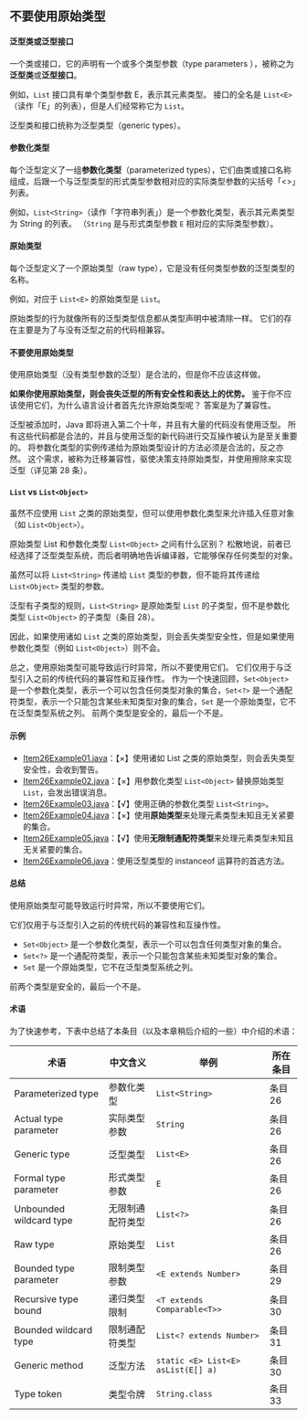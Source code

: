 ## 不要使用原始类型

#### 泛型类或泛型接口

一个类或接口，它的声明有一个或多个类型参数（type parameters ），被称之为**泛型类**或**泛型接口**。 

例如，`List` 接口具有单个类型参数 E，表示其元素类型。 接口的全名是 `List<E>`（读作「E」的列表），但是人们经常称它为 `List`。 

泛型类和接口统称为泛型类型（generic types）。

#### 参数化类型

每个泛型定义了一组**参数化类型**（parameterized types），它们由类或接口名称组成，后跟一个与泛型类型的形式类型参数相对应的实际类型参数的尖括号「<>」列表。 

例如，`List<String>`（读作「字符串列表」）是一个参数化类型，表示其元素类型为 String 的列表。 （`String` 是与形式类型参数 `E` 相对应的实际类型参数）。

#### 原始类型

每个泛型定义了一个原始类型（raw type），它是没有任何类型参数的泛型类型的名称。 

例如，对应于 `List<E>` 的原始类型是 `List`。 

原始类型的行为就像所有的泛型类型信息都从类型声明中被清除一样。 它们的存在主要是为了与没有泛型之前的代码相兼容。

#### 不要使用原始类型

使用原始类型（没有类型参数的泛型）是合法的，但是你不应该这样做。 

**如果你使用原始类型，则会丧失泛型的所有安全性和表达上的优势。** 鉴于你不应该使用它们，为什么语言设计者首先允许原始类型呢？ 答案是为了兼容性。 

泛型被添加时，Java 即将进入第二个十年，并且有大量的代码没有使用泛型。 所有这些代码都是合法的，并且与使用泛型的新代码进行交互操作被认为是至关重要的。 将参数化类型的实例传递给为原始类型设计的方法必须是合法的，反之亦然。 这个需求，被称为迁移兼容性，驱使决策支持原始类型，并使用擦除来实现泛型（详见第 28 条）。

#### `List` vs `List<Object>`

虽然不应使用 `List` 之类的原始类型，但可以使用参数化类型来允许插入任意对象（如 `List<Object>`）。 

原始类型 List 和参数化类型 `List<Object>` 之间有什么区别？ 松散地说，前者已经选择了泛型类型系统，而后者明确地告诉编译器，它能够保存任何类型的对象。 

虽然可以将 `List<String>` 传递给 `List` 类型的参数，但不能将其传递给 `List<Object>` 类型的参数。 

泛型有子类型的规则，`List<String>` 是原始类型 `List` 的子类型，但不是参数化类型 `List<Object>` 的子类型（条目 28）。 

因此，如果使用诸如 `List` 之类的原始类型，则会丢失类型安全性，但是如果使用参数化类型（例如 `List<Object>`）则不会。

总之，使用原始类型可能导致运行时异常，所以不要使用它们。 它们仅用于与泛型引入之前的传统代码的兼容性和互操作性。 作为一个快速回顾，`Set<Object>` 是一个参数化类型，表示一个可以包含任何类型对象的集合，`Set<?>` 是一个通配符类型，表示一个只能包含某些未知类型对象的集合，`Set` 是一个原始类型，它不在泛型类型系统之列。 前两个类型是安全的，最后一个不是。

#### 示例

-	[Item26Example01.java](Generics/src/main/java/com/jueee/item26/Item26Example01.java)：【×】使用诸如 List 之类的原始类型，则会丢失类型安全性，会收到警告。
-	[Item26Example02.java](Generics/src/main/java/com/jueee/item26/Item26Example02.java)：【×】用参数化类型 `List<Object>` 替换原始类型 `List`，会发出错误消息。
-	[Item26Example03.java](Generics/src/main/java/com/jueee/item26/Item26Example03.java)：【√】使用正确的参数化类型 `List<String>`。
-	[Item26Example04.java](Generics/src/main/java/com/jueee/item26/Item26Example04.java)：【×】使用**原始类型**来处理元素类型未知且无关紧要的集合。 
-	[Item26Example05.java](Generics/src/main/java/com/jueee/item26/Item26Example05.java)：【√】使用**无限制通配符类型**来处理元素类型未知且无关紧要的集合。
-	[Item26Example06.java](Generics/src/main/java/com/jueee/item26/Item26Example06.java)：使用泛型类型的 instanceof 运算符的首选方法。

#### 总结

使用原始类型可能导致运行时异常，所以不要使用它们。 

它们仅用于与泛型引入之前的传统代码的兼容性和互操作性。 

- `Set<Object>` 是一个参数化类型，表示一个可以包含任何类型对象的集合。
- `Set<?>` 是一个通配符类型，表示一个只能包含某些未知类型对象的集合。
- `Set` 是一个原始类型，它不在泛型类型系统之列。 

前两个类型是安全的，最后一个不是。

#### 术语

为了快速参考，下表中总结了本条目（以及本章稍后介绍的一些）中介绍的术语：

| 术语                    | 中文含义         | 举例                               | 所在条目 |
| ----------------------- | ---------------- | ---------------------------------- | -------- |
| Parameterized type      | 参数化类型       | `List<String>`                     | 条目 26  |
| Actual type parameter   | 实际类型参数     | `String`                           | 条目 26  |
| Generic type            | 泛型类型         | `List<E>`                          | 条目 26  |
| Formal type parameter   | 形式类型参数     | `E`                                | 条目 26  |
| Unbounded wildcard type | 无限制通配符类型 | `List<?>`                          | 条目 26  |
| Raw type                | 原始类型         | `List`                             | 条目 26  |
| Bounded type parameter  | 限制类型参数     | `<E extends Number>`               | 条目 29  |
| Recursive type bound    | 递归类型限制     | `<T extends Comparable<T>>`        | 条目 30  |
| Bounded wildcard type   | 限制通配符类型   | `List<? extends Number>`           | 条目 31  |
| Generic method          | 泛型方法         | `static <E> List<E> asList(E[] a)` | 条目 30  |
| Type token              | 类型令牌         | `String.class`                     | 条目 33  |